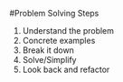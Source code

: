 #Problem Solving Steps
1. Understand the problem
1. Concrete examples
1. Break it down
1. Solve/Simplify
1. Look back and refactor
